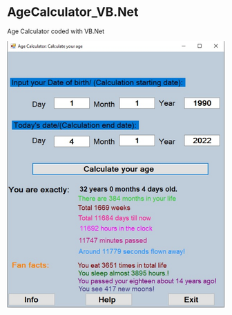 # AgeCalculator_VB.Net
 Age Calculator coded with VB.Net
 
 ![name-of-you-image](https://github.com/ferdousbag/AgeCalculator_VB.Net/blob/main/age_calculator.jpg)
